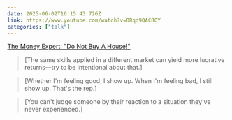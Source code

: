 ```yaml
---
date: 2025-06-02T16:15:43.726Z
link: https://www.youtube.com/watch?v=ORqd9QAC8OY
categories: ["talk"]
---
```

[The Money Expert: "Do Not Buy A House!"](https://www.youtube.com/watch?v=ORqd9QAC8OY)

> [The same skills applied in a different market can yield more lucrative returns—try to be intentional about that.]

> [Whether I'm feeling good, I show up. When I'm feeling bad, I still show up. That's the rep.]

> [You can't judge someone by their reaction to a situation they've never experienced.]

